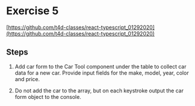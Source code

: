 # Exercise 5

[https://github.com/t4d-classes/react-typescript_01292020](https://github.com/t4d-classes/react-typescript_01292020)

## Steps

1. Add car form to the Car Tool component under the table to collect car data for a new car. Provide input fields for the make, model, year, color and price.

2. Do not add the car to the array, but on each keystroke output the car form object to the console.
